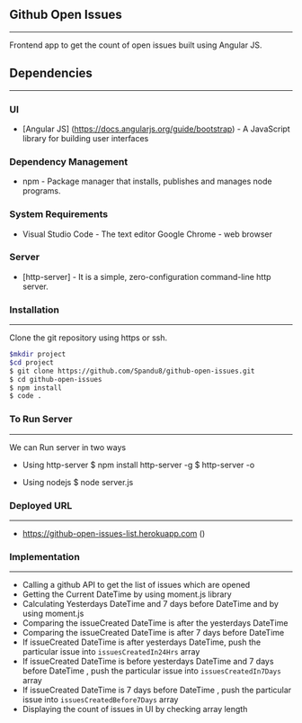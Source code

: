 ## Github Open Issues
-----------------------------------------
Frontend app to get the count of open issues built using Angular JS.

## Dependencies
------------------------------
### UI
* [Angular JS] (https://docs.angularjs.org/guide/bootstrap) - A JavaScript library for building user interfaces


### Dependency Management
* npm - Package manager that installs, publishes and manages node programs.

### System Requirements
* Visual Studio Code  - The text editor Google Chrome - web browser

### Server
* [http-server] - It is a simple, zero-configuration command-line http server.



### Installation
----------------------
Clone the git repository using https or ssh.
```bash
$mkdir project
$cd project
$ git clone https://github.com/Spandu8/github-open-issues.git
$ cd github-open-issues
$ npm install
$ code .
```

### To Run Server
--------------------
We can Run server in two ways
*  Using http-server
    $ npm install http-server -g
    $ http-server -o

*  Using nodejs
    $ node server.js


### Deployed URL
-------------------------
*  https://github-open-issues-list.herokuapp.com ()


### Implementation
-----------------------
* Calling a github API to get the list of issues which are opened
* Getting the Current DateTime by using moment.js library
* Calculating Yesterdays DateTime and 7 days before DateTime and by using moment.js
* Comparing the issueCreated DateTime is after the yesterdays DateTime
* Comparing the issueCreated DateTime is after 7 days before DateTime
* If issueCreated DateTime is after yesterdays DateTime, push the particular issue into `issuesCreatedIn24Hrs` array
* If issueCreated DateTime is before yesterdays DateTime and 7 days before DateTime , push the particular issue into `issuesCreatedIn7Days` array
* If issueCreated DateTime is 7 days before DateTime , push the particular issue into `issuesCreatedBefore7Days` array
* Displaying the count of issues in UI by checking array length
